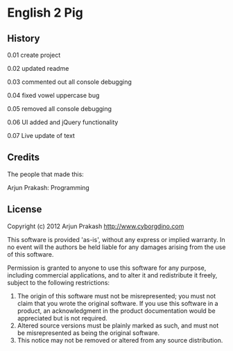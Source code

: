 # English 2 Pig

## History
0.01 create project

0.02 updated readme

0.03 commented out all console debugging

0.04 fixed vowel uppercase bug

0.05 removed all console debugging

0.06 UI added and jQuery functionality

0.07 Live update of text

## Credits
The people that made this:

Arjun Prakash: Programming

## License
Copyright (c) 2012 Arjun Prakash http://www.cyborgdino.com

This software is provided 'as-is', without any express or implied
warranty.  In no event will the authors be held liable for any damages
arising from the use of this software.

Permission is granted to anyone to use this software for any purpose,
including commercial applications, and to alter it and redistribute it
freely, subject to the following restrictions:

1. The origin of this software must not be misrepresented; you must not
claim that you wrote the original software. If you use this software
in a product, an acknowledgment in the product documentation would be
appreciated but is not required.
2. Altered source versions must be plainly marked as such, and must not be
misrepresented as being the original software.
3. This notice may not be removed or altered from any source distribution.
